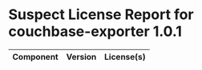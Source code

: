 
Suspect License Report for couchbase-exporter 1.0.1
===================================================

|Component|Version|License(s)|
| :--- | :--- | :--- |
